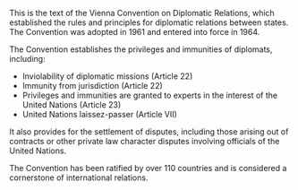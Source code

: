 This is the text of the Vienna Convention on Diplomatic Relations, which established the rules and principles for diplomatic relations between states. The Convention was adopted in 1961 and entered into force in 1964.

The Convention establishes the privileges and immunities of diplomats, including:

* Inviolability of diplomatic missions (Article 22)
* Immunity from jurisdiction (Article 22)
* Privileges and immunities are granted to experts in the interest of the United Nations (Article 23)
* United Nations laissez-passer (Article VII)

It also provides for the settlement of disputes, including those arising out of contracts or other private law character disputes involving officials of the United Nations.

The Convention has been ratified by over 110 countries and is considered a cornerstone of international relations.